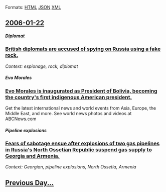 
Formats: [HTML](2006/01/22/index.html)  [JSON](2006/01/22/index.json)  [XML](2006/01/22/index.xml)  

## [2006-01-22](/news/2006/01/22/index.md)

##### Diplomat
### [ British diplomats are accused of spying on Russia using a fake rock. ](/news/2006/01/22/british-diplomats-are-accused-of-spying-on-russia-using-a-fake-rock.md)
_Context: espionage, rock, diplomat_

##### Evo Morales
### [ Evo Morales is inaugurated as President of Bolivia, becoming the country's first indigenous American president. ](/news/2006/01/22/evo-morales-is-inaugurated-as-president-of-bolivia-becoming-the-country-s-first-indigenous-american-president.md)
Get the latest international news and world events from Asia, Europe, the Middle East, and more. See world news photos and videos at ABCNews.com

##### Pipeline explosions
### [ Fears of sabotage ensue after explosions of two gas pipelines in Russia's North Ossetian Republic suspend gas supply to Georgia and Armenia. ](/news/2006/01/22/fears-of-sabotage-ensue-after-explosions-of-two-gas-pipelines-in-russia-s-north-ossetian-republic-suspend-gas-supply-to-georgia-and-armenia.md)
_Context:  Georgian, pipeline explosions, North Ossetia, Armenia_

## [Previous Day...](/news/2006/01/21/index.md)

